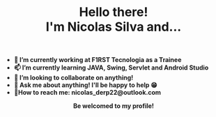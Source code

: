 <h1 align="center"><strong>Hello there!</strong><br> I'm Nicolas Silva and...</h1> <br>

<ul>
 <li> <strong class="text">🌱 I’m currently working at F1RST Tecnologia as a Trainee</li>
 <li> <strong class="text">📫 I’m currently learning</strong> JAVA, Swing, Servlet and Android Studio</li>
 <li> <strong class="text">🔭 I’m looking to collaborate</strong> on anything!</li>  
 <li> <strong class="text">💬 Ask me about anything! I'll be happy to help 😁</li>
 <li> <strong class="text">👯How to reach me:</strong> <label for="email">nicolas_derp22@outlook.com</label></li>
</ul>

<p align="center">Be welcomed to my profile! </p>

